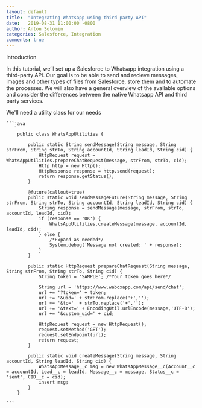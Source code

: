 ```yaml
---
layout: default
title:  "Integrating Whatsapp using third party API"
date:   2019-08-31 11:00:00 -0800
author: Anton Solomin
categories: Salesforce, Integration
comments: true
---
```


Introduction

In this tutorial, we’ll set up a Salesforce to Whatsapp integration using a third-party API. Our goal is to be able to send and recieve messages, images and other types of files from Salesforce, store them and to automate the processes. We will also have a general overview of the available options and consider the differences between the native Whatsapp API and third party services.


We'll need a utility class for our needs

	```java

		public class WhatsAppUtilities {
    
		    public static String sendMessage(String message, String strFrom, String strTo, String accountId, String leadId, String cid) {
		        HttpRequest request = WhatsAppUtilities.prepareChatRequest(message, strFrom, strTo, cid);
		        Http http = new Http();
		        HttpResponse response = http.send(request);
		        return response.getStatus();
		    }
		    
		    @future(callout=true)
		    public static void sendMessageFuture(String message, String strFrom, String strTo, String accountId, String leadId, String cid) {       
		        String response = sendMessage(message, strFrom, strTo, accountId, leadId, cid);
		        if (response == 'OK') {
		            WhatsAppUtilities.createMessage(message, accountId, leadId, cid);
		        } else {
		            /*Expand as needed*/
		            System.debug('Message not created: ' + response);
		        }
		    }

		    public static HttpRequest prepareChatRequest(String message, String strFrom, String strTo, String cid) {
		        String token = 'SAMPLE'; /*Your token goes here*/
		        
		        String url = 'https://www.waboxapp.com/api/send/chat';
		        url += '?token=' + token;
		        url += '&uid=' + strFrom.replace('+','');
		        url += '&to='  + strTo.replace('+','');
		        url += '&text=' + EncodingUtil.urlEncode(message,'UTF-8');
		        url += '&custom_uid=' + cid; 
		        
		        HttpRequest request = new HttpRequest();
		        request.setMethod('GET');
		        request.setEndpoint(url);
		        return request;
		    }

		    public static void createMessage(String message, String accountId, String leadId, String cid) {
		        WhatsAppMessage__c msg = new WhatsAppMessage__c(Account__c = accountId, Lead__c = leadId, Message__c = message, Status__c = 'sent', CID__c = cid);
		        insert msg;
		    }    
		}

	``` 
